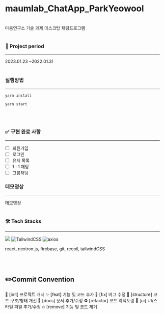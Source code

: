 # maumlab_ChatApp_ParkYeowool

<br/>
마음연구소 기술 과제 데스크탑 채팅프로그램
</br>
</br>

### 📅 Project period

---

2023.01.23 ~2022.01.31
</br>
</br>

### 실행방법

---

```
yarn install
```

```
yarn start
```

</br>
</br>

### ✅ 구현 완료 사항

---

- [ ] 회원가입
- [ ] 로그인
- [ ] 유저 목록
- [ ] 1 : 1 채팅
- [ ] 그룹채팅

### 데모영상

---

데모영상
</br>
</br>

### 🛠 Tech Stacks

---

<img src="https://img.shields.io/badge/typescript-61DAFB?style=for-the-badge&logo=typescript&logoColor=black"> ![TailwindCSS](https://img.shields.io/badge/TailwindCSS-DB7093?style=for-the-badge&logo=TailwindCSS&logoColor=white) ![axios](https://img.shields.io/badge/Axios-181717?style=for-the-badge&logo=Axios&logoColor=white)

react, nextron.js, firebase, git, recoil, tailwindCSS

</br>
</br>

## ✏️Commit Convention

🎉 [init] 프로젝트 개시
✨ [feat] 기능 및 코드 추가
🐛 [fix] 버그 수정
🎨 [structure] 코드 구조/형태 개선
📝 [docs] 문서 추가/수정
♻️ [refactor] 코드 리팩토링
💄 [ui] UI/스타일 파일 추가/수정
🔥 [remove] 기능 및 코드 제거
